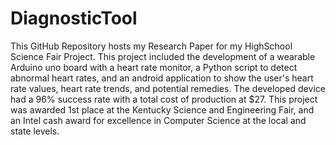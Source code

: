 # DiagnosticTool

This GitHub Repository hosts my Research Paper for my HighSchool Science Fair Project. This project included the development of a wearable Arduino uno board with a heart rate monitor, a Python script to detect abnormal heart rates, and an android application to show the user's heart rate values, heart rate trends, and potential remedies. The developed device had a 96% success rate with a total cost of production at $27. This project was awarded 1st place at the Kentucky Science and Engineering Fair, and an Intel cash award for excellence in Computer Science at the local and state levels. 
